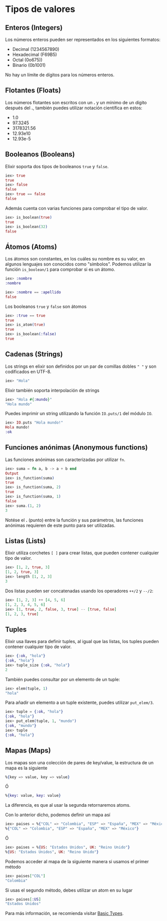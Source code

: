 # Tipos de valores

## Enteros (Integers)

Los números enteros pueden ser representados en los siguientes formatos:

- Decimal (1234567890)
- Hexadecimal (F69B5)
- Octal (0o675))
- Binario (0b1001)

No hay un límite de dígitos para los números enteros.

## Flotantes (Floats)

Los números flotantes son escritos con un **.** y un mínimo de un dígito después del **.**, también puedes utilizar notación científica en estos:

- 1.0
- 97.3245
- 3178321.56
- 12.93e10
- 12.93e-5

## Booleanos (Booleans)

Elixir soporta dos tipos de booleanos `true` y `false`.

```elixir
iex> true
true
iex> false
false
iex> true == false
false
```

Además cuenta con varias funciones para comprobar el tipo de valor.

```elixir
iex> is_boolean(true)
true
iex> is_boolean(32)
false
```

## Átomos (Atoms)

Los átomos son constantes, en los cuáles su nombre es su valor, en algunos lenguajes son conocidos como "símbolos". Podemos utilizar la función `is_boolean/1` para comprobar si es un átomo.

```elixir
iex> :nombre
:nombre
```

```elixir
iex> :nombre == :apellido
false
```

Los booleanos `true` y `false` son átomos

```elixir
iex> :true == true
true
iex> is_atom(true)
true
iex> is_boolean(:false)
true
```

## Cadenas (Strings)

Los strings en elixir son definidos por un par de comillas dobles `" "` y son codificados en UTF-8.

```elixir
iex> "Hola"
```

Elixir también soporta interpolación de strings

```elixir
iex> "Hola #{:mundo}"
"Hola mundo"
```

Puedes imprimir un string utilizando la función `IO.puts/1` del módulo `IO`.

```elixir
iex> IO.puts "Hola mundo!"
Hola mundo!
:ok
```

## Funciones anónimas (Anonymous functions)

Las funciones anónimas son caracterizadas por utilizar `fn`.

```elixir
iex> suma = fn a, b -> a + b end
Output
iex> is_function(suma)
true
iex> is_function(suma, 2)
true
iex> is_function(suma, 1)
false
iex> suma.(1, 2)
3
```

Notése el **.** (punto) entre la función y sus parámetros, las funciones anónimas requieren de este punto para ser utilizadas.

## Listas (Lists)

Elixir utiliza corchetes `[ ]` para crear listas, que pueden contener cualquier tipo de valor.

```elixir
iex> [1, 2, true, 3]
[1, 2, true, 3]
iex> length [1, 2, 3]
3
```

Dos listas pueden ser concatenadas usando los operadores `++/2` y `--/2`:

```elixir
iex> [1, 2, 3] ++ [4, 5, 6]
[1, 2, 3, 4, 5, 6]
iex> [1, true, 2, false, 3, true] -- [true, false]
[1, 2, 3, true]
```

## Tuples

Elixir usa llaves para definir tuples, al igual que las listas, los tuples pueden contener cualquier tipo de valor.

```elixir
iex> {:ok, "hola"}
{:ok, "hola"}
iex> tuple_size {:ok, "hola"}
2
```

También puedes consultar por un elemento de un tuple:

```elixir
iex> elem(tuple, 1)
"hola"
```

Para añadir un elemento a un tuple existente, puedes utilizar `put_elem/3`.

```elixir
iex> tuple = {:ok, "hola"}
{:ok, "hola"}
iex> put_elem(tuple, 1, "mundo")
{:ok, "mundo"}
iex> tuple
{:ok, "hola"}
```

## Mapas (Maps)

Los mapas son una colección de pares de key/value, la estructura de un mapa es la siguiente

```elixir
%{key => value, key => value}
```

Ó

```elixir
%{key: value, key: value}
```

La diferencia, es que al usar la segunda retornaremos atoms.

Con lo anterior dicho, podemos definir un mapa así

```elixir
iex> paises = %{"COL" => "Colombia", "ESP" => "España", "MEX" => "México"}
%{"COL" => "Colombia", "ESP" => "España", "MEX" => "México"}
```

Ó

```elixir
iex> paises = %{US: "Estados Unidos", UK: "Reino Unido"}
%{US: "Estados Unidos", UK: "Reino Unido"}
```

Podemos acceder al mapa de la siguiente manera si usamos el primer método

```elixir
iex> paises["COL"]
"Colombia"
```

Si usas el segundo método, debes utilizar un atom en su lugar

```elixir
iex> paises[:US]
"Estados Unidos"
```

Para más información, se recomienda visitar [Basic Types](http://elixir-lang.org/getting-started/basic-types.html).
